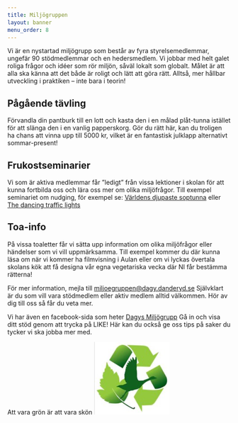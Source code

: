 ```yaml
---
title: Miljögruppen
layout: banner
menu_order: 8
---
```


Vi är en nystartad miljögrupp som består av fyra styrelsemedlemmar, ungefär 90 stödmedlemmar och en hedersmedlem. 
Vi jobbar med helt galet roliga frågor och idéer som rör miljön, såväl lokalt som globalt. 
Målet är att alla ska känna att det både är roligt och lätt att göra rätt. 
Alltså, mer hållbar utveckling i praktiken – inte bara i teorin!
 
## Pågående tävling
Förvandla din pantburk till en lott och kasta den i en målad plåt-tunna istället för att slänga den i en vanlig papperskorg. 
Gör du rätt här, kan du troligen ha chans att vinna upp till 5000 kr, vilket är en fantastisk julklapp alternativt sommar-present!

## Frukostseminarier 
Vi som är aktiva medlemmar får ”ledigt” från vissa lektioner i skolan för att kunna fortbilda oss och lära oss mer om olika miljöfrågor. 
Till exempel seminariet om nudging, för exempel se: <a href="https://www.youtube.com/watch?v=4wOe0aqYguY">Världens djupaste soptunna</a> 
eller <a href="https://www.youtube.com/watch?v=SB_0vRnkeOk">The dancing traffic lights</a>

## Toa-info 
På vissa toaletter får vi sätta upp information om olika miljöfrågor eller händelser som vi vill uppmärksamma. 
Till exempel kommer du där kunna läsa om när vi kommer ha filmvisning i Aulan eller om vi lyckas övertala skolans kök att få designa vår egna vegetariska vecka där NI får bestämma rätterna!

För mer information, mejla till [miljoegruppen@dagy.danderyd.se](mailto:miljoegruppen@dagy.danderyd.se) 
Självklart är du som vill vara stödmedlem eller aktiv medlem alltid välkommen. Hör av dig till  oss så får du veta mer.

Vi har även en facebook-sida som heter <a href="https://www.facebook.com/Dagys-Miljögrupp-497667130600044/">Dagys Miljögrupp</a>
Gå in och visa ditt stöd genom att trycka på LIKE! 
Här kan du också ge oss tips på saker du tycker vi ska jobba mer med.

Att vara grön är att vara skön <img src="/assets/miljoe.png" alt="Miljögruppen" width="170" height="164">
